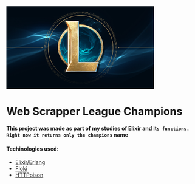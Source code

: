 <img src="https://github.com/caiovini980/Web-Scrapper-League-Characters/blob/master/League%20icon.png">

# Web Scrapper League Champions

**This project was made as part of my studies of Elixir and it`s functions. Right now it returns only the champions` name**

#### Techinologies used:
- [Elixir/Erlang](https://elixir-lang.org/)
- [Floki](https://hexdocs.pm/floki/Floki.html)
- [HTTPoison](https://hexdocs.pm/httpoison/HTTPoison.html)
